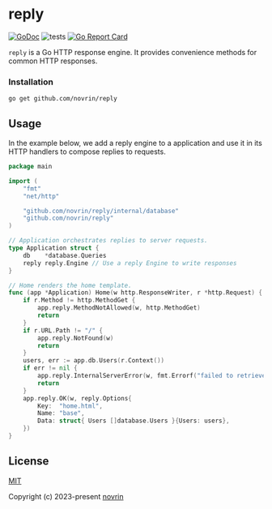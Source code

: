 # reply

[![GoDoc](https://godoc.org/github.com/novrin/reply?status.svg)](https://pkg.go.dev/github.com/novrin/reply) 
![tests](https://github.com/novrin/reply/workflows/tests/badge.svg) 
[![Go Report Card](https://goreportcard.com/badge/github.com/novrin/reply)](https://goreportcard.com/report/github.com/novrin/reply)

`reply` is a Go HTTP response engine. It provides convenience methods for common HTTP responses.

### Installation

```shell
go get github.com/novrin/reply
``` 

## Usage

In the example below, we add a reply engine to a application and use it in its HTTP handlers to compose replies to requests.

```go
package main

import (
	"fmt"
	"net/http"

	"github.com/novrin/reply/internal/database" 
	"github.com/novrin/reply"
)

// Application orchestrates replies to server requests.
type Application struct {
	db    *database.Queries
	reply reply.Engine // Use a reply Engine to write responses 
}

// Home renders the home template.
func (app *Application) Home(w http.ResponseWriter, r *http.Request) {
	if r.Method != http.MethodGet {
		app.reply.MethodNotAllowed(w, http.MethodGet)
		return
	}
	if r.URL.Path != "/" {
		app.reply.NotFound(w)
		return
	}
	users, err := app.db.Users(r.Context())
	if err != nil {
		app.reply.InternalServerError(w, fmt.Errorf("failed to retrieve users: %s", err.Error()))
		return
	}
	app.reply.OK(w, reply.Options{
		Key:  "home.html",
		Name: "base",
		Data: struct{ Users []database.Users }{Users: users},
	})
}
```

## License

[MIT](./LICENSE)

Copyright (c) 2023-present [novrin](https://github.com/novrin)